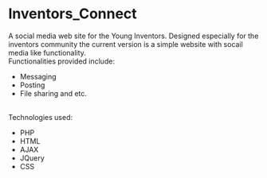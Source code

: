 # Inventors_Connect
A social media web site for the Young Inventors. Designed especially for the inventors community the current version is a simple website with socail media like functionality.
<br>Functionalities provided include:
<ul>
<li>Messaging</li> 
<li>Posting</li>
<li>File sharing and etc.</li>
</ul>
<br>Technologies used:
<ul>
<li>PHP</li> 
<li>HTML</li>
<li>AJAX</li>
<li>JQuery</li>
<li>CSS</li>
</ul>
